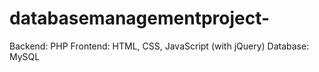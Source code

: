 # databasemanagementproject-
Backend: PHP Frontend: HTML, CSS, JavaScript (with jQuery) Database: MySQL
